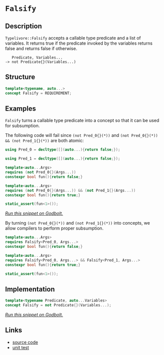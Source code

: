 <!-- Copyright 2024 Feng Mofan
SPDX-License-Identifier: Apache-2.0 -->

# `Falsify`

## Description

`Typelivore::Falsify` accepts a callable type predicate and a list of variables.
It returns true if the predicate invoked by the variables returns false and returns false if otherwise.

<pre><code>   Predicate, Variables...
-> not Predicate{}(Variables...)</code></pre>

## Structure

```C++
template<typename, auto...>
concept Falsify = REQUIREMENT;
```

## Examples

`Falsify` turns a callable type predicate into a concept so that it can be used for subsumption.

The following code will fail since `(not Pred_0{}(*))` and `(not Pred_0{}(*)) && (not Pred_1{}(*))` are both atomic:

```C++
using Pred_0 = decltype([](auto...){return false;});

using Pred_1 = decltype([](auto...){return false;});

template<auto...Args>
requires (not Pred_0{}(Args...))
constexpr bool fun(){return false;}

template<auto...Args>
requires (not Pred_0{}(Args...)) && (not Pred_1{}(Args...))
constexpr bool fun(){return true;}

static_assert(fun<1>());
```

[*Run this snippet on Godbolt.*](https://godbolt.org/#z:OYLghAFBqd5QCxAYwPYBMCmBRdBLAF1QCcAaPECAMzwBtMA7AQwFtMQByARg9KtQYEAysib0QXACx8BBAKoBnTAAUAHpwAMvAFYTStJg1DIApACYAQuYukl9ZATwDKjdAGFUtAK4sGIMwCspK4AMngMmAByPgBGmMQSAMykAA6oCoRODB7evv5BaRmOAmER0SxxCVzJdpgOWUIETMQEOT5%2BgbaY9sUMjc0EpVGx8Um2TS1teZ0KE4PhwxWj1QCUtqhexMjsHF4ZRgDUysSY6AD6GgcmiQAiB1jItAQAnimYECYBVgE3EExeRAAdMCViYAOwWE4ETYMA5UMRKa5WME3UGJKwaACCJixe3CwCOJ3OXCut3udSer3en2%2Bv3%2BQJB4MhmGhxFh8NoiPR4NRSJx2KxBEwLBSBiF1zc9NQwMBmOIwAU12w/JOAEcvHgTgoDhAGKgCITThcmTyIHKFTKVqCsWgGLNMKoUsQDjFUJ44V4GBBQRCoTC4QjMHyUfz%2BUKRWKg4lJQDpcDzYrEsqsWqNVqdXqDccjRoTSizfKFJaVlczAA2cxljP6w3EvO/BPF/m2%2B2O52u91UT3epl%2BtkHAjELxR5E3UNY2ZMRzIM5MBRKFrUT0SrhK71oiwcNa0TgBXh%2BDhaUioThuazWA4KDZbTClxI8UgETRbtYAaxAATLgIAHGWpAEwTLSQAE5EkAsxkh3DhJF4FgJA0DRSAPI8Tw4XgFBARCn0PLdSDgWAYEQEANgIFIAXISg0BFOh4kiVgdlUX8AFogIOYBkGQA4pEBMxeFOQgSDwdA9H4QQRDEdgpBkQRFBUdQcNIXQuFIAB3YgmBSTgeG3Xd92fY9OAAeQBMiDVQKgDkYssWMkNiOK4yQeJ1DxqPoZ1zHvFZeGwrQ1ggJAqJSGiyAoCBAuCkBgCkMw%2BDoIViAwiAYn0mJwmaZ4tN4VLmGIZ5DJibQ6mwh8qLYQRDIYWgMoUrAYi8YBJVoTlMtILAWEMYBxBqzUirwAA3TAMIUh06gBHYH3CIUoKPWg8BidTco8LB9MHPA4O4XgBuIV0lBuYUOtmoxnzWKgDAVAA1PBMBUwy3gPB9ROEURxCkx7ZLUfSlP0DqUHPSx9DmjDIDWVAUl6IamNmdBrhuUxLGsMwUK24ghMG%2BA1lqepnAgVwpj8ZTQgWcpKj0QpMgEPHSfScmGCGYnli6HoGjmSnlMx3p%2BhaOmRiqcYBlZvmuaJnmJAx69tlF/RdKQ/TUMs5jWPYzjuLMHVcAE9yIK4LzH2OtYEEwJgsASb1SHfSREkBUCwUkDRJDMSQywQz9gKl6DYJAe9AT/Mtv2A78uDLAJJC4AJQLLGWFNQ9DMN1nC/MI/ziJM8jQvCty6LYThmhYPqwSYpgDkeDquOAwEuEBI9%2BKIFHhOUx7xJe6Q3qUD6FN0GK1I0zKdI4PdI5QoyU7Miyc7zgui4MQ4uDLivLggFygrcu8zB1nzcKT9P4gosLUFc0Yx/z4ujBnrhEJoJ54kS5KFOy9KWrv3L8sKhwWtKxgCAqqr9Nq%2BrGuajarV9pGC6kefAJx6gDSGlXVQo0hQtUmt0fSs15rpSWjsI8q11oPi2jtTAe12ogPxMdPgZ0FCXWurdRgLUG7PUks3WQ715JHg7t9I6cMrD/RQUDU2oNwacEhgQaGtwOEIyRvEWuaNgaM16tjXGnh2h6EJmUEWykya9AFuorI3Mli83ZszfmCi8hs26LIvocwdEkzZizIx%2BNBbzBUboyWV5NgS21m7fuyFeBy0PhPY%2BBIZ7l0rmrfANc7za28nrUgBsjajFNlBGCpA4KJDLnbMEYcwRgkSPbR2IcB7eM4DHLCJD8JERIqZHeW9iCZx2DnViLAFB9U4n1QJkZZh8VCYJOu0knoSQkAwmSrdmE6E9qpdSmkNq908bLIepEAQHHMgcOptkGlNIOC0subSDQLz3kveId5EhrxKQFXZwVKmnLciAJpKQUhnA2WcLZs5iAsCArFS%2BCVKA3yPI/aqD4fnPyKm/PeZVP6VWqmAzAdUGpiAAQ%2BNqB0MG8HAb1KB%2BkRrIDGggwQSCFIoIWs8dBK0UbYM2vEPBBCDrEPjqQpgF0ro3TujQ2Qjd6E9KYZ9UZU9jB/RsNw9Gx4wZZCGgAeihr9eGlhEbeORqjHhGNTFYz8DjBg7hbFKJVZYhmWiKZqrUdTXomq9EKo5jY3Idj9ECE5g4xYVj7EC0nELRxVixauMklMvSUdOBLOefUxpzTWlTkGts9WYSPIRLjr5fWhtjaUF7okuCZgy6JESAEAIdsz4aGTYBb8%2BSDJoVsLHdeVozYgAtuXRI35g4QTTWWCCgE3aJA9YPfNRbe68VzdHCNL5SBbQyM4SQQA)

By turning `(not Pred_0{}(*))` and `(not Pred_1{}(*))` into concepts, we allow compilers to perform proper subsumption.

```C++
template<auto...Args>
requires Falsify<Pred_0, Args...>
constexpr bool fun(){return false;}

template<auto...Args>
requires Falsify<Pred_0, Args...> && Falsify<Pred_1, Args...>
constexpr bool fun(){return true;}

static_assert(fun<1>());
```

## Implementation

```C++
template<typename Predicate, auto...Variables>
concept Falsify = not Predicate{}(Variables...);
```

[*Run this snippet on Godbolt.*](https://godbolt.org/#z:OYLghAFBqd5QCxAYwPYBMCmBRdBLAF1QCcAaPECAMzwBtMA7AQwFtMQByARg9KtQYEAysib0QXACx8BBAKoBnTAAUAHpwAMvAFYTStJg1DIApACYAQuYukl9ZATwDKjdAGFUtAK4sGISQCcpK4AMngMmAByPgBGmMQgZqQADqgKhE4MHt6%2B/kGp6Y4CYRHRLHEJSXaYDplCBEzEBNk%2BfoG2mPZFDPWNBCVRsfGJtg1NLbntCmP94YPlw2YAlLaoXsTI7BwEmCzJBjsmAMxuBACeyYysmADUysSY%2BKI7pDdMXkQAdN8Aao14TBi9AUx2wJg0AEE0AxNskCDcAGJidJUM43Y4AERuDFQ8Pujzwz0wJgA7FYSRiIH9iACgZgFN9PktjlZIeCIQB6ABUPN5fP5HPZ3N5NwAKvSCAobnzBZDhfyFTzZRD2V50kY7g90AB9DToo5YrDIWjnS4QEwAVisFsp7y%2B32ZZIeBHWDBuVGRxKO5IxzO97NV6uAmse2q4%2BsNNRNF0w5qtlttH1QjMdFmdrvdnpZpN92bZkJ2ewOXrcduT3whxGAIKOYMhDwAjl48A8pUjaCizsc3PidRpXpXq4zQezodNMKpksQbjFUJ53V4GBBU%2BniG6PR2vT6AwXdvsmIcTmXGYOa3XK5gmy36YjkXhUd3e7qB1WGd9QeizAA2cxf28d%2B8uxOJ8uBfId31rUcBHHSdp1necqEXZdSTTTAXTXG4CGILwtxzHcIWmA9CW1JgFCUJpqEXbsuFBZc/QsDgVloTgLV4PwOC0UhUE4NxrGsG4FDWDZbnMI4eFIAhNEYlYAGsQAtSRPg0SQuBJI4NAtDRvy/MwAA5dP0ThJF4FgJA0ft2M47iOF4BQQH7SSOMY0g4FgGBEBANYCGSD5yEoNA9joeJImuThVF0r8AFov0kG5gGQZAbikT4zF4AkiBpdA9H4QQRDEdgpBkQRFBUdQnNIXRQIAd2IJhkk4HgmJYtipK4zgAHkPh8%2BFUCoG5wqimK4oSpLFLMG4IA8QL6GnUSuCWXhHK0FYICQALkiCsgKAgdbNpAYApCSGgTXiOyIBiVqYnCRozga3gruYYgznamJtBqRzxICthBHahhaFu8qsBiLxgFLWgOzu0gsBYQxgHEQHr1qAA3elWonGoPi2cTwh2ZjytoPAYlqp6PCwVqsLwUzuF4FHiFnJQMV2WGCaMKSVioAxqx%2BPBMCq9rLnY8ScuEURxEK4WSrUVrKv0WGUD4yx9EJuzIBWVA4UyOyOEi6Z0ExUxLGsMwrNpzLUdVjoukyFwGHcTxWj0UI5jKCo9AKDIBAmPxQPd7oBhd4ZQOqWoBF6cZ7dyIPOneuoZn9oYEiDmYvb0QimnjhZE5WQT1k2CQmo4VjSEs3hrP6iLoti%2BLEuS8aIFwQgSE/MSFoktmVgQTAmCwBJl1IOTJCOT4AiOElJGUsxJC/cyLS/II8eM0hTLEz4vy4L9dICXT14UrgLRHr9i9a6zbPstunJW9zVs8rrfO23aZpCthOEaFgkZJSKmBuY1YaSgJPi4EpNK%2BAMp4CyqBYWeUxbSAlkoKW5VdBJBqnVO6Bci4lzahwTq3kPg3F6m8Ygb8P5fx/hqLg/9AF6kmqgaa8Rm7LEWmzFya0aEbRmn5HarC9qv3fpFUhB0AhcH7MdHYxAzoXXKg9G6kMpFPRem9BwkMvqMAIL9f6rUgYgzBhDamUMmZGHhpxfADxkao3KujZAmNIY406K1AmRMbqky2JxCmVNxK03ppgRmMMDHhFABfPgnMFDc15vzRgkNIGiwKjA2QksyqcUQbLVmBsrCK3sSrPu6tuhax1gQPWBoUlGxNvEM2GTs7RxDn4CArgU6gSdqUBObs0geyyBHb2KRml%2B2do0qOVtQ7JzaanCp3Qw6zAaZnVOAycjtLTmM%2BYrt5qrFzgVNBLVyplx4cQ7%2BBgyEUKUhNBuGVm7zUYRfDuXce6UALovZe/9lIkn3iSNSkhJ4xVAhgk%2Btgz5LWcq5DyXluocIfsFUKHBX5DRYAoJGiUkbkM%2BMWaYwDG6ZWyrIKB0SiryDgfEnQIAjikGQfVamqyj7rI6rfHqfVwWxUhdCm4sL/4IvhNQ2hs0zBHCOK3H5K0WGsqBVwmaIBoXJGSNqBl2omUkUITFPgdBRHiMutdJ6MilXPVeu9JRNDvqqL%2BgDIxmBgagzEDo8S0NmbON4MYmOKMtacQsVY3RNi8acXscTM4TjyY0jcTTeInjvHMz8UwjmTAuY8z5gLCJaKokSBicVbF0s8VJOMArGw6T4Bqw1tBTgHJdby0NpYY2pdTZgPNn3YO3QbZ22mY7W2GcFkdMKJkWpDaWl1sDpbGO/S%2BjNvLbHPobbE6jG7YMpO/bukTMWTnYS%2BdDKFzWVZTgBCWAQqhTCuFTKDkgKbnNLl7dSCd27sMPuC8TKJH/hyi0mkVLmQ5SSDepKF02S%2BQ5PdA8LTDwtLpb8ARAhqVHlwfFeMjjztLpwU5y0C6pQfaBp93KVi03SM4SQQA)

## Links

- [source code](../../../../conceptrodon/typelivore/concepts/falsify.hpp)
- [unit test](../../../../tests/unit/concepts/typelivore/falsify.test.hpp)
